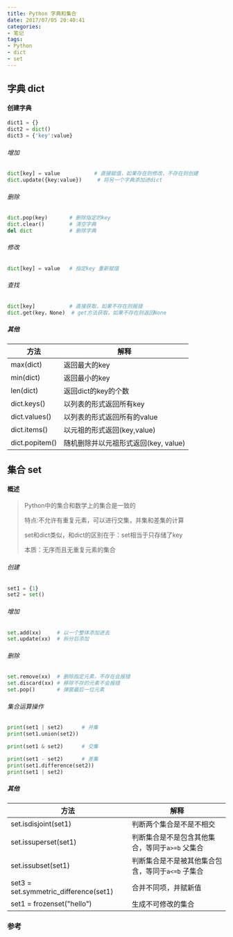 ```yaml
---
title: Python 字典和集合
date: 2017/07/05 20:40:41
categories: 
- 笔记
tags: 
- Python
- dict
- set
---
```


## 字典 dict

#### 创建字典

```python
dict1 = {}
dict2 = dict()
dict3 = {'key':value}
```

###### 增加

```python
dict[key] = value			# 直接赋值，如果存在则修改，不存在则创建
dict.update({key:value})	 # 将另一个字典添加进dict
```

###### 删除

```python
dict.pop(key)		# 删除指定的key
dict.clear()		# 清空字典
del dict			# 删除字典
```

###### 修改

```python
dict[key] = value	# 指定key 重新赋值
```

###### 查找

```python
dict[key]			# 直接获取，如果不存在则报错
dict.get(key，None)	# get方法获取，如果不存在则返回None
```

##### 其他

| 方法           | 解释                                 |
| -------------- | ------------------------------------ |
| max(dict)      | 返回最大的key                        |
| min(dict)      | 返回最小的key                        |
| len(dict)      | 返回dict的key的个数                  |
| dict.keys()    | 以列表的形式返回所有key              |
| dict.values()  | 以列表的形式返回所有的value          |
| dict.items()   | 以元祖的形式返回(key,value)          |
| dict.popitem() | 随机删除并以元祖形式返回(key, value) |

## 集合 set

#### 概述

> Python中的集合和数学上的集合是一致的
>
> 特点:不允许有重复元素，可以进行交集，并集和差集的计算
>
> set和dict类似，和dict的区别在于：set相当于只存储了key
>
> 本质：无序而且无重复元素的集合

###### 创建

```python
set1 = {1}
set2 = set()
```

###### 增加

```python
set.add(xx)		# 以一个整体添加进去
set.update(xx)	# 拆分后添加
```

######  删除

```python
set.remove(xx)	# 删除指定元素，不存在会报错
set.discard(xx)	# 移除不存的元素不会报错
set.pop()		# 弹窗最后一位元素
```

###### 集合运算操作

```python
print(set1 | set2)		# 并集
print(set1.union(set2))

print(set1 & set2)		# 交集

print(set1 - set2)		# 差集
print(set1.difference(set2))
print(set1 | set2)
```

##### 其他

| 方法                                  | 解释                                                |
| ------------------------------------- | --------------------------------------------------- |
| set.isdisjoint(set1)                  | 判断两个集合是不是不相交                            |
| set.issuperset(set1)                  | 判断集合是不是包含其他集合，等同于`a>=b`  父集合    |
| set.issubset(set1)                    | 判断集合是不是被其他集合包含，等同于`a<=b`   子集合 |
| set3 = set.symmetric_difference(set1) | 合并不同项，并赋新值                                |
| set1 = frozenset("hello")             | 生成不可修改的集合                                  |

### 参考

